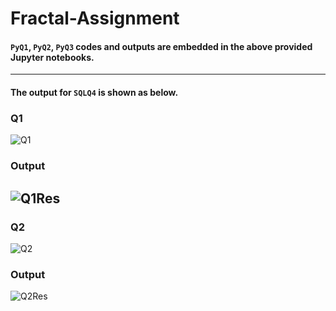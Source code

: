 # Fractal-Assignment
#### `PyQ1`, `PyQ2`, `PyQ3` codes and outputs are embedded in the above provided Jupyter notebooks.
---
#### The output for `SQLQ4` is shown as below.
### Q1
![Q1](https://github.com/user-attachments/assets/b3d56573-4f3a-4e3b-9d59-49e72b9f4abe)
### Output
![Q1Res](https://github.com/user-attachments/assets/9a942b4b-0708-44b2-9760-804ca89b94f5)
-------
### Q2
![Q2](https://github.com/user-attachments/assets/6cb551d5-8b9a-4d3d-a319-85130a8e44b8)
### Output
![Q2Res](https://github.com/user-attachments/assets/1d69be31-61f4-449a-a488-466e4e4c5f83)
